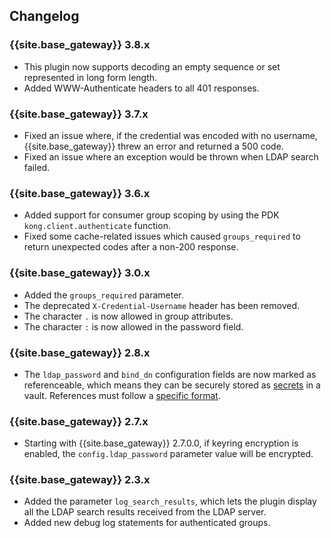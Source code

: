 ## Changelog

### {{site.base_gateway}} 3.8.x
* This plugin now supports decoding an empty sequence or set represented in long form length.
* Added WWW-Authenticate headers to all 401 responses.

### {{site.base_gateway}} 3.7.x
* Fixed an issue where, if the credential was encoded with no username, {{site.base_gateway}} threw an error and returned a 500 code.
* Fixed an issue where an exception would be thrown when LDAP search failed.

### {{site.base_gateway}} 3.6.x
* Added support for consumer group scoping by using the PDK `kong.client.authenticate` function.
* Fixed some cache-related issues which caused `groups_required` to return unexpected codes after a non-200 response.

### {{site.base_gateway}} 3.0.x
* Added the `groups_required` parameter.
* The deprecated `X-Credential-Username` header has been removed.
* The character `.` is now allowed in group attributes.
* The character `:` is now allowed in the password field.

### {{site.base_gateway}} 2.8.x

* The `ldap_password` and `bind_dn` configuration fields are now marked as
referenceable, which means they can be securely stored as
[secrets](/gateway/latest/plan-and-deploy/security/secrets-management/getting-started/)
in a vault. References must follow a [specific format](/gateway/latest/kong-enterprise/secrets-management/reference-format/).

### {{site.base_gateway}} 2.7.x

* Starting with {{site.base_gateway}} 2.7.0.0, if keyring encryption is enabled,
 the `config.ldap_password` parameter value will be encrypted.

### {{site.base_gateway}} 2.3.x

* Added the parameter `log_search_results`, which lets the plugin display all the LDAP search results received from the LDAP server.
* Added new debug log statements for authenticated groups.
